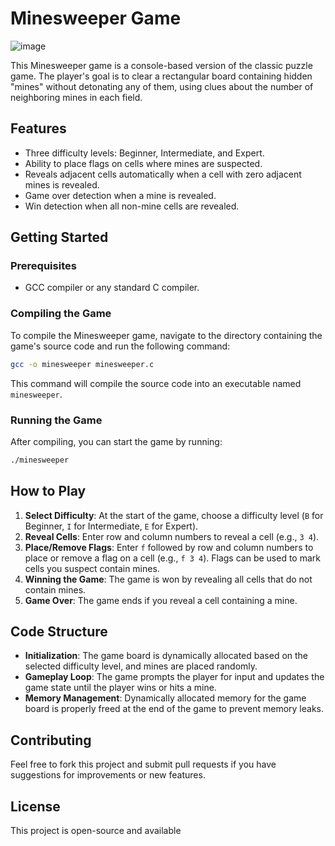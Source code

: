 # Minesweeper Game
![image](https://github.com/mohamedB0/GUI_GTK4/assets/115374122/2483509b-a994-43e3-b0ee-c18b4a3e8ca8)



This Minesweeper game is a console-based version of the classic puzzle game. The player's goal is to clear a rectangular board containing hidden "mines" without detonating any of them, using clues about the number of neighboring mines in each field.

## Features

- Three difficulty levels: Beginner, Intermediate, and Expert.
- Ability to place flags on cells where mines are suspected.
- Reveals adjacent cells automatically when a cell with zero adjacent mines is revealed.
- Game over detection when a mine is revealed.
- Win detection when all non-mine cells are revealed.

## Getting Started

### Prerequisites

- GCC compiler or any standard C compiler.

### Compiling the Game

To compile the Minesweeper game, navigate to the directory containing the game's source code and run the following command:

```bash
gcc -o minesweeper minesweeper.c
```

This command will compile the source code into an executable named `minesweeper`.

### Running the Game

After compiling, you can start the game by running:

```bash
./minesweeper
```

## How to Play

1. **Select Difficulty**: At the start of the game, choose a difficulty level (`B` for Beginner, `I` for Intermediate, `E` for Expert).
2. **Reveal Cells**: Enter row and column numbers to reveal a cell (e.g., `3 4`).
3. **Place/Remove Flags**: Enter `f` followed by row and column numbers to place or remove a flag on a cell (e.g., `f 3 4`). Flags can be used to mark cells you suspect contain mines.
4. **Winning the Game**: The game is won by revealing all cells that do not contain mines.
5. **Game Over**: The game ends if you reveal a cell containing a mine.

## Code Structure

- **Initialization**: The game board is dynamically allocated based on the selected difficulty level, and mines are placed randomly.
- **Gameplay Loop**: The game prompts the player for input and updates the game state until the player wins or hits a mine.
- **Memory Management**: Dynamically allocated memory for the game board is properly freed at the end of the game to prevent memory leaks.

## Contributing

Feel free to fork this project and submit pull requests if you have suggestions for improvements or new features.

## License

This project is open-source and available

